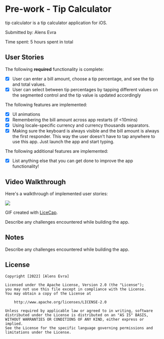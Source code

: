 # Pre-work - Tip Calculator 

tip calculator is a tip calculator application for iOS.

Submitted by: Alens Evra

Time spent: 5 hours spent in total

## User Stories

The following **required** functionality is complete:

* [x] User can enter a bill amount, choose a tip percentage, and see the tip and total values.
* [x] User can select between tip percentages by tapping different values on the segmented control and the tip value is updated accordingly

The following features are implemented:

* [x] UI animations
* [x] Remembering the bill amount across app restarts (if <10mins)
* [x] Using locale-specific currency and currency thousands separators.
* [x] Making sure the keyboard is always visible and the bill amount is always the first responder. This way the user doesn't have to tap anywhere to use this app. Just launch the app and start typing.

The following additional features are implemented:

- [x] List anything else that you can get done to improve the app functionality!

## Video Walkthrough

Here's a walkthrough of implemented user stories:

![](https://i.imgur.com/XrnXQk3.gif)

GIF created with [LiceCap](http://www.cockos.com/licecap/).


Describe any challenges encountered while building the app.

## Notes

Describe any challenges encountered while building the app.

## License

    Copyright [2022] [Alens Evra]

    Licensed under the Apache License, Version 2.0 (the "License");
    you may not use this file except in compliance with the License.
    You may obtain a copy of the License at

        http://www.apache.org/licenses/LICENSE-2.0

    Unless required by applicable law or agreed to in writing, software
    distributed under the License is distributed on an "AS IS" BASIS,
    WITHOUT WARRANTIES OR CONDITIONS OF ANY KIND, either express or implied.
    See the License for the specific language governing permissions and
    limitations under the License.
